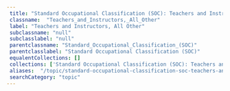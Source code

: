 ```yaml
--- 
 title: "Standard Occupational Classification (SOC): Teachers and Instructors, All Other" 
 classname:  "Teachers_and_Instructors,_All_Other" 
 label: "Teachers and Instructors, All Other" 
 subclassname: "null" 
 subclasslabel: "null" 
 parentclassname: "Standard_Occupational_Classification_(SOC)" 
 parentclasslabel: "Standard Occupational Classification (SOC)" 
 equalentCollections: [] 
 collections: ['Standard Occupational Classification (SOC): Teachers and Instructors, All Other']
 aliases:  "/topic/standard-occupational-classification-soc-teachers-and-instructors-all-other"  
 searchCategory: "topic" 
---
```

